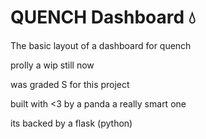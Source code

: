 # QUENCH Dashboard 💧

The basic layout of a dashboard for quench 

prolly a wip still now 

was graded S for this project 

built with <3 by a panda a really smart one

its backed by a flask (python)
